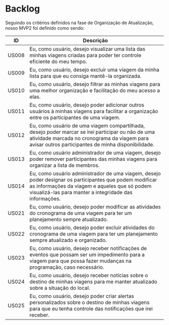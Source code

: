 # Backlog

Seguindo os critérios definidos na fase de Organização de Atualização, nosso MVP2 foi definido como sendo:

| ID    | Descrição                                                                                                                                                                                                         |
| ----- | ----------------------------------------------------------------------------------------------------------------------------------------------------------------------------------------------------------------- |
| US008 | Eu, como usuário, desejo visualizar uma lista das minhas viagens criadas para poder ter controle eficiente do meu tempo.                                                                                          |
| US009 | Eu, como usuário, desejo excluir uma viagem da minha lista para que eu consiga mantê-la organizada.                                                                                                               |
| US010 | Eu, como usuário, desejo filtrar as minhas viagens para uma melhor organização e facilitação do meu acesso a elas.                                                                                                |
| US011 | Eu, como usuário, desejo poder adicionar outros usuários à minhas viagens para facilitar a organização entre os participantes de uma viagem.                                                                      |
| US012 | Eu, como usuário de uma viagem compartilhada, desejo poder marcar se irei participar ou não de uma atividade marcada no cronograma da viagem para avisar outros participantes de minha disponibilidade.           |
| US013 | Eu, como usuário administrador de uma viagem, desejo poder remover participantes das minhas viagens para organizar a lista de membros.                                                                            |
| US014 | Eu, como usuário administrador de uma viagem, desejo poder designar os participantes que podem modificar as informações da viagem e aqueles que só podem visualizá-las para manter a integridade das informações. |
| US021 | Eu, como usuário, desejo poder modificar as atividades do cronograma de uma viagem para ter um planejamento sempre atualizado.                                                                                    |
| US022 | Eu, como usuário, desejo poder excluir atividades do cronograma de uma viagem para ter um planejamento sempre atualizado e organizado.                                                                            |
| US023 | Eu, como usuário, desejo receber notificações de eventos que possam ser um impedimento para a viagem para que possa fazer mudanças na programação, caso necessário.                                               |
| US024 | Eu, como usuário, desejo receber notícias sobre o destino de minhas viagens para me manter atualizado sobre a situação do local.                                                                                  |
| US025 | Eu, como usuário, desejo poder criar alertas personalizados sobre o destino de minhas viagens para que eu tenha controle das notificações que irei receber.                                                       |
